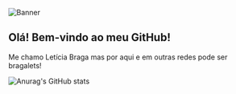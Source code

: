 ![Banner](https://cdn.discordapp.com/attachments/691751298403664095/1124467733107572818/BBB.gif)
## Olá! Bem-vindo ao meu GitHub!
Me chamo Letícia Braga mas por aqui e em outras redes pode ser bragalets!



![Anurag's GitHub stats](https://github-readme-stats.vercel.app/api?username=bragalets&theme=slateorange)

